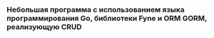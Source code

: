 ### Небольшая программа с использованием языка программирования Go, библиотеки Fyne и ORM GORM, реализующую  **CRUD**
